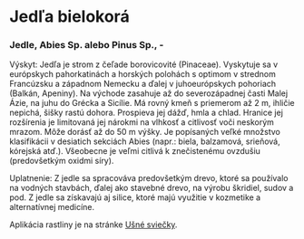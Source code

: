 Jedľa bielokorá
===============

### Jedle, Abies Sp. alebo Pinus Sp., -

Výskyt: Jedľa je strom z čeľade borovicovité (Pinaceae). Vyskytuje sa v
európskych pahorkatinách a horských polohách s optimom v strednom Francúzsku a
západnom Nemecku a ďalej v juhoeurópskych pohoriach (Balkán, Apeniny). Na
východe zasahuje až do severozápadnej časti Malej Ázie, na juhu do Grécka a
Sicílie. Má rovný kmeň s priemerom až 2 m, ihličie nepichá, šišky rastú dohora.
Prospieva jej dážď, hmla a chlad. Hranice jej rozšírenia je limitovaná jej
nárokmi na vlhkosť a citlivosť voči neskorým mrazom. Môže dorásť až do 50 m
výšky. Je popísaných veľké množstvo klasifikácii v desiatich sekciách Abies
(napr.: biela, balzamová, srieňová, kórejská atď.). Všeobecne je veľmi citlivá k
znečistenému ovzdušiu (predovšetkým oxidmi síry).

Uplatnenie: Z jedle sa spracováva predovšetkým drevo, ktoré sa používalo na
vodných stavbách, ďalej ako stavebné drevo, na výrobu škridiel, sudov a pod. Z
jedle sa získavajú aj silice, ktoré majú využitie v kozmetike a alternatívnej
medicíne.

Aplikácia rastliny je na stránke [Ušné
sviečky](../sviecky/usne-sviecky).

